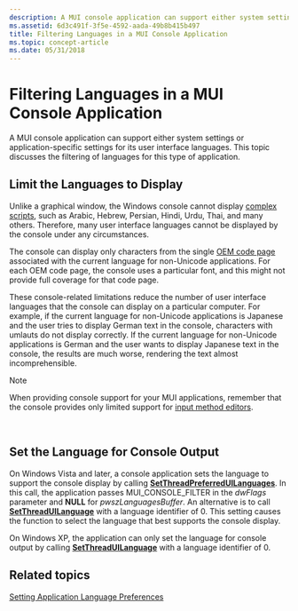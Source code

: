 ```yaml
---
description: A MUI console application can support either system settings or application-specific settings for its user interface languages. This topic discusses the filtering of languages for this type of application.
ms.assetid: 6d3c491f-3f5e-4592-aada-49b8b415b497
title: Filtering Languages in a MUI Console Application
ms.topic: concept-article
ms.date: 05/31/2018
---
```


# Filtering Languages in a MUI Console Application

A MUI console application can support either system settings or application-specific settings for its user interface languages. This topic discusses the filtering of languages for this type of application.

## Limit the Languages to Display

Unlike a graphical window, the Windows console cannot display [complex scripts](uniscribe-glossary.md), such as Arabic, Hebrew, Persian, Hindi, Urdu, Thai, and many others. Therefore, many user interface languages cannot be displayed by the console under any circumstances.

The console can display only characters from the single [OEM code page](code-pages.md) associated with the current language for non-Unicode applications. For each OEM code page, the console uses a particular font, and this might not provide full coverage for that code page.

These console-related limitations reduce the number of user interface languages that the console can display on a particular computer. For example, if the current language for non-Unicode applications is Japanese and the user tries to display German text in the console, characters with umlauts do not display correctly. If the current language for non-Unicode applications is German and the user wants to display Japanese text in the console, the results are much worse, rendering the text almost incomprehensible.

> [!Note]  
> When providing console support for your MUI applications, remember that the console provides only limited support for [input method editors](input-method-manager.md).

 

## Set the Language for Console Output

On Windows Vista and later, a console application sets the language to support the console display by calling [**SetThreadPreferredUILanguages**](/windows/desktop/api/Winnls/nf-winnls-setthreadpreferreduilanguages). In this call, the application passes MUI\_CONSOLE\_FILTER in the *dwFlags* parameter and **NULL** for *pwszLanguagesBuffer*. An alternative is to call [**SetThreadUILanguage**](/windows/win32/api/winnls/nf-winnls-setthreaduilanguage) with a language identifier of 0. This setting causes the function to select the language that best supports the console display.

On Windows XP, the application can only set the language for console output by calling [**SetThreadUILanguage**](/windows/win32/api/winnls/nf-winnls-setthreaduilanguage) with a language identifier of 0.

## Related topics

<dl> <dt>

[Setting Application Language Preferences](setting-application-language-preferences.md)
</dt> </dl>

 

 
